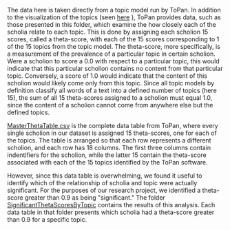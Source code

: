 The data here is taken directly from a topic model run by ToPan. In addition to the visualization of the topics (seen [here](https://github.com/cjschu17/Thesis2016-2017/tree/master/Appendix/Chapters3%264/Data/TopicModelData/ToPanVisualizations) ), ToPan provides data, such as those presented in this folder, which examine the how closely each of the scholia relate to each topic. This is done by assigning each scholion 15 scores, called a theta-score, with each of the 15 scores corresponding to 1 of the 15 topics from the topic model. The theta-score, more specifically, is a measurement of the prevalence of a particular topic in certain scholion. Were a scholion to score a 0.0 with respect to a particular topic, this would indicate that this particular scholion contains no content from that particular topic. Conversely, a score of 1.0 would indicate that the content of this scholion would likely come only from this topic. Since all topic models by definition classify all words of a text into a defined number of topics (here 15), the sum of all 15 theta-scores assigned to a scholion must equal 1.0, since the content of a scholion cannot come from anywhere else but the defined topics.

[MasterThetaTable.csv](https://github.com/cjschu17/Thesis2016-2017/blob/master/Appendix/Chapters3%264/Data/TopicModelData/ThetaTables/MasterThetaTable.csv) is the complete data table from ToPan, where every single scholion in our dataset is assigned 15 theta-scores, one for each of the topics. The table is arranged so that each row represents a different scholion, and each row has 18 columns. The first three columns contain indentifiers for the scholion, while the latter 15 contain the theta-score associated with each of the 15 topics identified by the ToPan software.

However, since this data table is overwhelming, we found it useful to identify which of the relationship of scholia and topic were actually significant. For the purposes of our research project, we identified a theta-score greater than 0.9 as being "significant." The folder [SignificantThetaScoresByTopic](https://github.com/cjschu17/Thesis2016-2017/tree/master/Appendix/Chapters3%264/Data/TopicModelData/ThetaTables/SignificantThetaScoresByTopic) contains the results of this analysis. Each data table in that folder presents which scholia had a theta-score greater than 0.9 for a specific topic.
